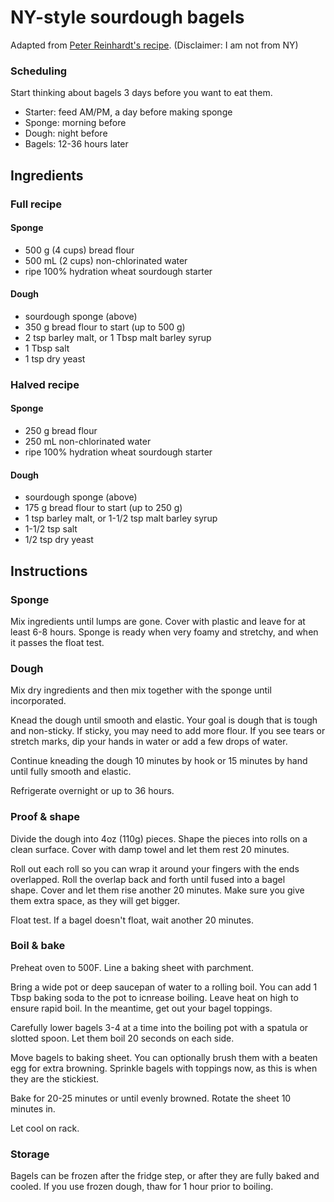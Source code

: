 # NY-style sourdough bagels

Adapted from [Peter Reinhardt's recipe](http://honestcooking.com/peter-reinharts-new-york-style-bagels-wild-sourdough/). (Disclaimer: I am not from NY)

### Scheduling

Start thinking about bagels 3 days before you want to eat them.

- Starter: feed AM/PM, a day before making sponge
- Sponge: morning before
- Dough: night before
- Bagels: 12-36 hours later

## Ingredients

### Full recipe

#### Sponge
- 500 g (4 cups) bread flour
- 500 mL (2 cups) non-chlorinated water
- ripe 100% hydration wheat sourdough starter

#### Dough
- sourdough sponge (above)
- 350 g bread flour to start (up to 500 g)
- 2 tsp barley malt, or 1 Tbsp malt barley syrup
- 1 Tbsp salt
- 1 tsp dry yeast

### Halved recipe

#### Sponge
- 250 g bread flour
- 250 mL non-chlorinated water
- ripe 100% hydration wheat sourdough starter

#### Dough
- sourdough sponge (above)
- 175 g bread flour to start (up to 250 g)
- 1 tsp barley malt, or 1-1/2 tsp malt barley syrup
- 1-1/2 tsp salt
- 1/2 tsp dry yeast

## Instructions

### Sponge

Mix ingredients until lumps are gone. Cover with plastic and leave for at least 6-8 hours. Sponge is ready when very foamy and stretchy, and when it passes the float test.

### Dough

Mix dry ingredients and then mix together with the sponge until incorporated.

Knead the dough until smooth and elastic. Your goal is dough that is tough and non-sticky. If sticky, you may need to add more flour. If you see tears or stretch marks, dip your hands in water or add a few drops of water.

Continue kneading the dough 10 minutes by hook or 15 minutes by hand until fully smooth and elastic.

Refrigerate overnight or up to 36 hours.

### Proof & shape

Divide the dough into 4oz (110g) pieces. Shape the pieces into rolls on a clean surface. Cover with damp towel and let them rest 20 minutes.

Roll out each roll so you can wrap it around your fingers with the ends overlapped. Roll the overlap back and forth until fused into a bagel shape. Cover and let them rise another 20 minutes. Make sure you give them extra space, as they will get bigger.

Float test. If a bagel doesn't float, wait another 20 minutes.

### Boil & bake

Preheat oven to 500F. Line a baking sheet with parchment.

Bring a wide pot or deep saucepan of water to a rolling boil. You can add 1 Tbsp baking soda to the pot to icnrease boiling. Leave heat on high to ensure rapid boil. In the meantime, get out your bagel toppings.

Carefully lower bagels 3-4 at a time into the boiling pot with a spatula or slotted spoon. Let them boil 20 seconds on each side.

Move bagels to baking sheet. You can optionally brush them with a beaten egg for extra browning. Sprinkle bagels with toppings now, as this is when they are the stickiest.

Bake for 20-25 minutes or until evenly browned. Rotate the sheet 10 minutes in.

Let cool on rack.

### Storage

Bagels can be frozen after the fridge step, or after they are fully baked and cooled. If you use frozen dough, thaw for 1 hour prior to boiling.
